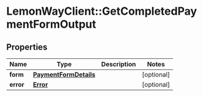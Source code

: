 # LemonWayClient::GetCompletedPaymentFormOutput

## Properties
Name | Type | Description | Notes
------------ | ------------- | ------------- | -------------
**form** | [**PaymentFormDetails**](PaymentFormDetails.md) |  | [optional] 
**error** | [**Error**](Error.md) |  | [optional] 



